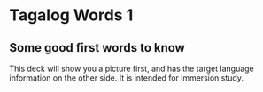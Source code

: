 # Tagalog Words 1
## Some good first words to know

This deck will show you a picture first, and has the target language information on the other side. It is intended for immersion study.